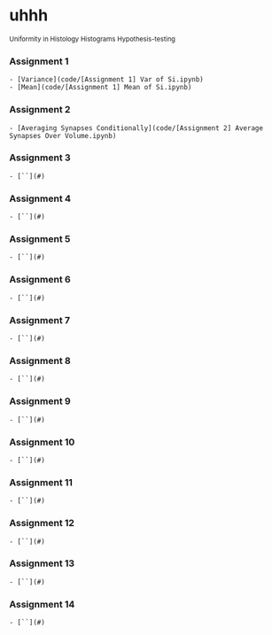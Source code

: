 <!-- https://docs.google.com/presentation/d/1-XRLrtFxcfYr64l2MD0DxU8iBzdFUHBbqgykR02-JL4/edit?ts=56df36ab#slide=id.g10d2837f3d_0_100
-->

# uhhh
<small>Uniformity in Histology Histograms Hypothesis-testing</small>

### Assignment 1
    - [Variance](code/[Assignment 1] Var of Si.ipynb)
    - [Mean](code/[Assignment 1] Mean of Si.ipynb)
### Assignment 2
    - [Averaging Synapses Conditionally](code/[Assignment 2] Average Synapses Over Volume.ipynb)
### Assignment 3
    - [``](#)
### Assignment 4
    - [``](#)
### Assignment 5
    - [``](#)
### Assignment 6
    - [``](#)
### Assignment 7
    - [``](#)
### Assignment 8
    - [``](#)
### Assignment 9
    - [``](#)
### Assignment 10
    - [``](#)
### Assignment 11
    - [``](#)
### Assignment 12
    - [``](#)
### Assignment 13
    - [``](#)
### Assignment 14
    - [``](#)
